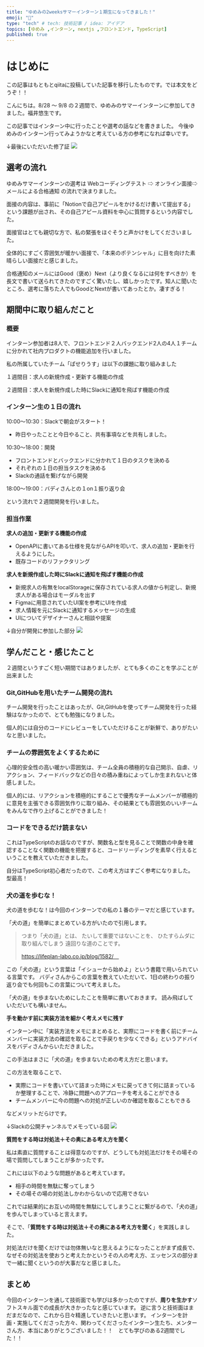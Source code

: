 ```yaml
---
title: "ゆめみの2weeksサマーインターン１期生になってきました！"
emoji: "🏫"
type: "tech" # tech: 技術記事 / idea: アイデア
topics: [ゆめみ ,インターン, nextjs ,フロントエンド, TypeScript]
published: true
---
```



# はじめに

この記事はもともとqiitaに投稿していた記事を移行したものです。では本文をどうぞ！！

こんにちは。8/28 〜 9/8 の２週間で、ゆめみのサマーインターンに参加してきました。福井悠生です。

この記事ではインターン中に行ったことや選考の話などを書きました。
今後ゆめみのインターン行ってみようかなと考えている方の参考になれば幸いです。

↓最後にいただいた修了証
![](https://storage.googleapis.com/zenn-user-upload/d35a573ce23d-20231216.png)


## 選考の流れ

ゆめみサマーインターンの選考は Webコーディングテスト ⇨ オンライン面接⇨メールによる合格通知 の流れで決まりました。

面接の内容は、事前に「Notionで自己アピールをかけるだけ書いて提出する」という課題が出され、その自己アピール資料を中心に質問するという内容でした。

面接官はとても親切な方で、私の緊張をほぐそうと声かけをしてくださいました。

全体的にすごく雰囲気が暖かい面接で、「本来のポテンシャル」に目を向けた素晴らしい面接だと感じました。

合格通知のメールにはGood（褒め）Next（より良くなるには何をすべきか）を長文で書いて送られてきたのですごく驚いたし、嬉しかったです。知人に聞いたところ、選考に落ちた人でもGoodとNextが書いてあったとか。凄すぎる！

## 期間中に取り組んだこと

### 概要

インターン参加者は8人で、フロントエンド２人バックエンド2人の4人１チームに分かれて社内プロダクトの機能追加を行いました。

私の所属していたチーム「ぱせりうす」は以下の課題に取り組みました

１週間目：求人の新規作成・更新する機能の作成

２週間目：求人を新規作成した時にSlackに通知を飛ばす機能の作成

### インターン生の１日の流れ

10:00〜10:30：Slackで朝会がスタート！

- 昨日やったことと今日やること、共有事項などを共有しました。

10:30〜18:00：開発

- フロントエンドとバックエンドに分かれて１日のタスクを決める
- それぞれの１日の担当タスクを決める
- Slackの通話を繋げながら開発

18:00〜19:00：バディさんとの１on１振り返り会

という流れで２週間開発を行いました。

### 担当作業

**求人の追加・更新する機能の作成**

- OpenAPIに書いてある仕様を見ながらAPIを叩いて、求人の追加・更新を行えるようにした。
- 既存コードのリファクタリング

**求人を新規作成した時にSlackに通知を飛ばす機能の作成**

- 新規求人の有無をlocalStorageに保存されている求人の値から判定し、新規求人がある場合はモーダルを出す
- Figmaに用意されていたUI案を参考にUIを作成
- 求人情報を元にSlackに通知するメッセージの生成
- UIについてデザイナーさんと相談や提案

↓自分が開発に参加した部分
![](https://storage.googleapis.com/zenn-user-upload/b68da21007e8-20231216.png)

## 学んだこと・感じたこと

２週間というすごく短い期間ではありましたが、とても多くのことを学ぶことが出来ました

### Git,GitHubを用いたチーム開発の流れ

チーム開発を行ったことはあったが、Git,GitHubを使ってチーム開発を行った経験はなかったので、とても勉強になりました。

個人的には自分のコードにレビューをしていただけることが新鮮で、ありがたいなと思いました。

### チームの雰囲気をよくするために

心理的安全性の高い暖かい雰囲気は、チーム全員の積極的な自己開示、自虐、リアクション、フィードバックなどの日々の積み重ねによってしか生まれないと体感しました。

個人的には、リアクションを積極的にすることで優秀なチームメンバーが積極的に意見を主張できる雰囲気作りに取り組み、その結果とても雰囲気のいいチームをみんなで作り上げることができました！

### コードをできるだけ読まない

これはTypeScriptのお話なのですが、関数名と型を見ることで関数の中身を確認することなく関数の機能を把握すると、コードリーディングを素早く行えるということを教えていただきました。

自分はTypeScript初心者だったので、この考え方はすごく参考になりました。型最高！

### 犬の道を歩むな！

犬の道を歩むな！は今回のインターンでの私の１番のテーマだと感じています。

「犬の道」を簡単にまとめている方がいたので引用します。

> つまり「犬の道」とは、
たいして重要ではないことを、
ひたすらムダに取り組んでしまう
遠回りな道のことです。
> 
> 
> https://lifeplan-labo.co.jp/blog/1582/　
> 

この「犬の道」という言葉は「イシューから始めよ」という書籍で用いられている言葉です。
バディさんからこの言葉を教えていただいて、1日の終わりの振り返り会でも何回もこの言葉について考えました。

「犬の道」を歩まないためにしたことを簡単に書いておきます。
読み飛ばしていただいても構いません。

**手を動かす前に実装方法を細かく考えメモに残す**

インターン中に「実装方法をメモにまとめると、実際にコードを書く前にチームメンバーに実装方法の確認を取ることで手戻りを少なくできる」というアドバイスをバディさんからいただきました。

この手法はまさに「犬の道」を歩まないための考え方だと思います。

この方法を取ることで、

- 実際にコードを書いていて詰まった時にメモに戻ってきて何に詰まっているか整理することで、冷静に問題へのアプローチを考えることができる
- チームメンバーに今の問題への対処が正しいのか確認を取ることもできる

などメリットだらけです。

↓Slackの公開チャンネルでメモっている図
![](https://storage.googleapis.com/zenn-user-upload/699dec5265bb-20231216.png)


**質問をする時は対処法＋その奥にある考え方を聞く**

私は素直に質問することは得意なのですが、どうしても対処法だけをその場その場で質問してしまうことが多かったです。

これには以下のような問題があると考えています。

- 相手の時間を無駄に奪ってしまう
- その場その場の対処法しかわからないので応用できない

これでは結果的にお互いの時間を無駄にしてしまうことに繋がるので、「犬の道」を歩んでしまっていると言えます。

そこで、「**質問をする時は対処法＋その奥にある考え方を聞く**」を実践しました。

対処法だけを聞くだけでは勿体無いなと思えるようになったことがまず成長で、なぜその対処法を使おうと考えたかというその人の考え方、エッセンスの部分まで一緒に聞くというのが大事だなと感じました。

## まとめ
今回のインターンを通して技術面でも学びは多かったのですが、**周りを生かす**ソフトスキル面での成長が大きかったなと感じています。
逆に言うと技術面はまだまだなので、これから日々精進していきたいと思います。
インターンを計画・実施してくださった方々、関わってくださったインターン生たち、メンターさん方、本当にありがとうございました！！　とても学びのある2週間でした！！
